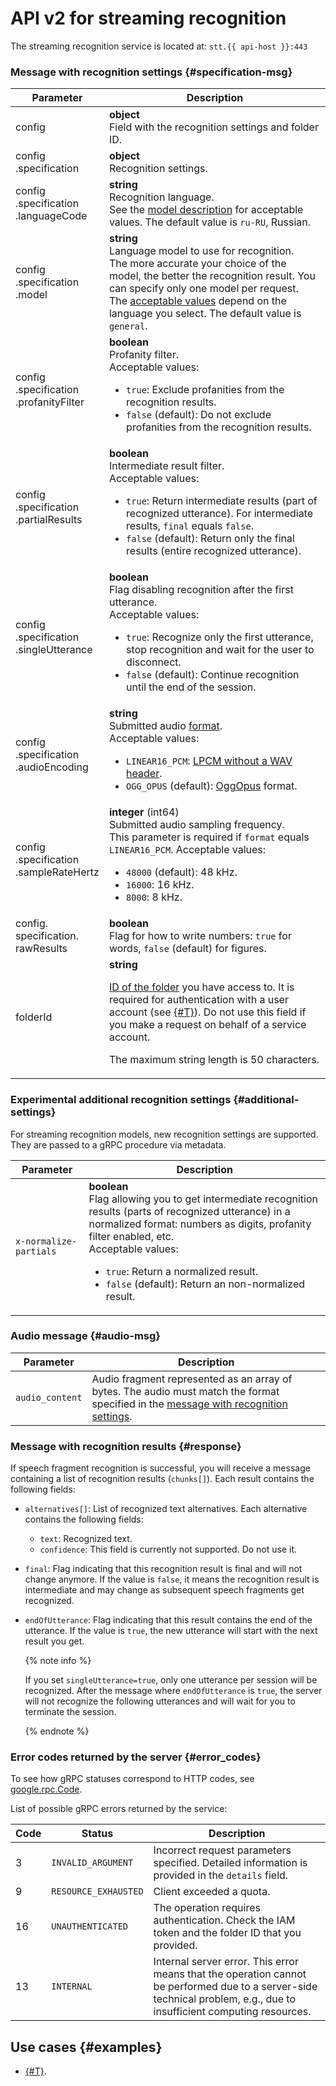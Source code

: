 # API v2 for streaming recognition


The streaming recognition service is located at: `stt.{{ api-host }}:443`

### Message with recognition settings {#specification-msg}

Parameter | Description
----- | -----
config | **object**<br>Field with the recognition settings and folder ID.
config<br>.specification | **object**<br>Recognition settings.
config<br>.specification<br>.languageCode | **string**<br>Recognition language.<br/>See the [model description](../models.md) for acceptable values. The default value is `ru-RU`, Russian.
config<br>.specification<br>.model | **string**<br>Language model to use for recognition.<br/>The more accurate your choice of the model, the better the recognition result. You can specify only one model per request.<br/>The [acceptable values](../models.md) depend on the language you select. The default value is `general`.
config<br>.specification<br>.profanityFilter | **boolean**<br>Profanity filter.<br/>Acceptable values:<ul><li>`true`: Exclude profanities from the recognition results.</li><li>`false` (default): Do not exclude profanities from the recognition results.</li></ul>
config<br>.specification<br>.partialResults | **boolean**<br>Intermediate result filter.<br/>Acceptable values:<ul><li>`true`: Return intermediate results (part of recognized utterance). For intermediate results, `final` equals `false`.</li><li>`false` (default): Return only the final results (entire recognized utterance).
config<br>.specification<br>.singleUtterance | **boolean**<br>Flag disabling recognition after the first utterance.<br/>Acceptable values:<ul><li>`true`: Recognize only the first utterance, stop recognition and wait for the user to disconnect.</li><li>`false` (default): Continue recognition until the end of the session.</li></ul>
config<br>.specification<br>.audioEncoding | **string**<br>Submitted audio [format](../../formats.md).<br/>Acceptable values:<ul><li>`LINEAR16_PCM`: [LPCM without a WAV header](../../formats.md#lpcm).</li><li>`OGG_OPUS` (default): [OggOpus](../../formats.md#oggopus) format.</li></ul>
config<br>.specification<br>.sampleRateHertz | **integer** (int64)<br>Submitted audio sampling frequency.<br/>This parameter is required if `format` equals `LINEAR16_PCM`. Acceptable values:<ul><li>`48000` (default): 48 kHz.</li><li>`16000`: 16 kHz.</li><li>`8000`: 8 kHz.</li></ul>
config.<br>specification.<br>rawResults | **boolean** <br>Flag for how to write numbers: `true` for words, `false` (default) for figures.
folderId | **string**<br><p>[ID of the folder](../../../resource-manager/operations/folder/get-id.md) you have access to. It is required for authentication with a user account (see [{#T}](../../concepts/auth.md)). Do not use this field if you make a request on behalf of a service account.</p> <p>The maximum string length is 50 characters.</p>

### Experimental additional recognition settings {#additional-settings}

For streaming recognition models, new recognition settings are supported. They are passed to a gRPC procedure via metadata.

Parameter | Description
----- | -----
`x-normalize-partials` | **boolean**<br>Flag allowing you to get intermediate recognition results (parts of recognized utterance) in a normalized format: numbers as digits, profanity filter enabled, etc.<br>Acceptable values:<ul><li>`true`: Return a normalized result.</li><li>`false` (default): Return an non-normalized result.

### Audio message {#audio-msg}

Parameter | Description
----- | -----
`audio_content` | Audio fragment represented as an array of bytes. The audio must match the format specified in the [message with recognition settings](#specification-msg).


### Message with recognition results {#response}

If speech fragment recognition is successful, you will receive a message containing a list of recognition results (`chunks[]`). Each result contains the following fields:

* `alternatives[]`: List of recognized text alternatives. Each alternative contains the following fields:
   * `text`: Recognized text.
   * `confidence`: This field is currently not supported. Do not use it.
* `final`: Flag indicating that this recognition result is final and will not change anymore. If the value is `false`, it means the recognition result is intermediate and may change as subsequent speech fragments get recognized.
* `endOfUtterance`: Flag indicating that this result contains the end of the utterance. If the value is `true`, the new utterance will start with the next result you get.

  {% note info %}

  If you set `singleUtterance=true`, only one utterance per session will be recognized. After the message where `endOfUtterance` is `true`, the server will not recognize the following utterances and will wait for you to terminate the session.

  {% endnote %}

### Error codes returned by the server {#error_codes}

To see how gRPC statuses correspond to HTTP codes, see [google.rpc.Code](https://github.com/googleapis/googleapis/blob/master/google/rpc/code.proto).

List of possible gRPC errors returned by the service:

Code | Status | Description
----- | ----- | -----
3 | `INVALID_ARGUMENT` | Incorrect request parameters specified. Detailed information is provided in the `details` field.
9 | `RESOURCE_EXHAUSTED` | Client exceeded a quota.
16 | `UNAUTHENTICATED` | The operation requires authentication. Check the IAM token and the folder ID that you provided.
13 | `INTERNAL` | Internal server error. This error means that the operation cannot be performed due to a server-side technical problem, e.g., due to insufficient computing resources.

## Use cases {#examples}

* [{#T}](streaming-examples.md).

